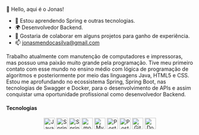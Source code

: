 👋 Hello, aqui é o Jonas!

- 🌱 Estou aprendendo Spring e outras tecnologias.
- 🌍 Desenvolvedor Backend.
- 👯 Gostaria de colaborar em alguns projetos para ganho de experiência.
- 📫 jonasmendocasilva@gmail.com


Trabalho atualmente com manutenção de computadores e impressoras, mas possuo uma paixão muito grande pela programação. Tive meu primeiro contato com esse mundo no ensino médio com lógica de programação de algoritmos e posteriormente por meio das linguagens Java, HTML5 e CSS. Estou me aprofundando no ecossistema Spring, Spring Boot, nas tecnologias de Swagger e Docker, para o desenvolvimento de APIs e assim conquistar uma oportunidade profissional como desenvolvedor Backend.

#### Tecnologias

<div align=center>
 
  [<img align="center" alt="Java" height="30" width="30" src="https://user-images.githubusercontent.com/25181517/117201156-9a724800-adec-11eb-9a9d-3cd0f67da4bc.png"/>](https://www.java.com/pt-BR/ "Java")
  [<img align="center" alt="Spring" height="30" width="30" src="https://user-images.githubusercontent.com/25181517/117201470-f6d56780-adec-11eb-8f7c-e70e376cfd07.png" />](https://spring.io/ "Spring")
  [<img align="center" alt="Spring Boot" height="30" width="30" src="https://user-images.githubusercontent.com/25181517/183891303-41f257f8-6b3d-487c-aa56-c497b880d0fb.png" />](https://spring.io/projects/spring-boot "Spring Boot")
  [<img align="center" alt="mongoDB" height="30" width="30" src="https://cdn.jsdelivr.net/gh/devicons/devicon/icons/mongodb/mongodb-original.svg" />](https://www.mongodb.com/ "mongoDB")
  [<img align="center" alt="MySQL" height="30" width="30" src="https://cdn.jsdelivr.net/gh/devicons/devicon/icons/mysql/mysql-original.svg"/>](https://www.mysql.com/ "MySQL")
  [<img align="center" alt="PostgreSQL" height="30" width="30" src="https://user-images.githubusercontent.com/25181517/117208740-bfb78400-adf5-11eb-97bb-09072b6bedfc.png"/>](https://www.mysql.com/ "PostgreSQL")
  [<img align="center" alt="Postman" height="30" width="30" src="https://www.vectorlogo.zone/logos/getpostman/getpostman-icon.svg" />](https://learning.postman.com/docs/developer/intro-api/ "Postman")
  [<img align="center" alt="Git" height="30" width="30" src="https://user-images.githubusercontent.com/25181517/192108372-f71d70ac-7ae6-4c0d-8395-51d8870c2ef0.png" />](https://git-scm.com/ "Git")
   [<img align="center" alt="Docker" height="30" width="30" src="https://user-images.githubusercontent.com/25181517/117207330-263ba280-adf4-11eb-9b97-0ac5b40bc3be.png" />](https://www.docker.com/ "Docker")

 </div>
